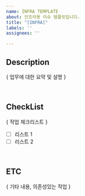 ```yaml
---
name: INFRA TEMPLATE
about: 인프라용 이슈 템플릿입니다.
title: "[INFRA]"
labels: ''
assignees: ''

---
```


## Description
{ 업무에 대한 요약 및 설명 }

<br/>

## CheckList

{ 작업 체크리스트 }
- [ ] 리스트 1
- [ ] 리스트 2

<br/>

## ETC
{ 기타 내용, 의존성있는 작업 }